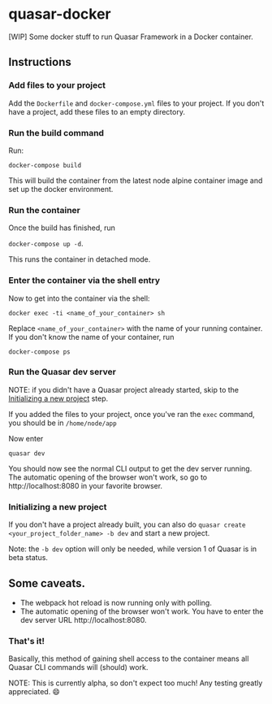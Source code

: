# quasar-docker
[WIP] Some docker stuff to run Quasar Framework in a Docker container.

## Instructions

### Add files to your project
Add the `Dockerfile` and `docker-compose.yml` files to your project. If you don't have a project, add these files to an empty directory. 

### Run the build command
Run: 

`docker-compose build`

This will build the container from the latest node alpine container image and set up the docker environment. 

### Run the container
Once the build has finished, run 

`docker-compose up -d`. 

This runs the container in detached mode.

### Enter the container via the shell entry
Now to get into the container via the shell: 

`docker exec -ti <name_of_your_container> sh`

Replace `<name_of_your_container>` with the name of your running container. 
If you don't know the name of your container, run 

`docker-compose ps`

### Run the Quasar dev server

NOTE: if you didn't have a Quasar project already started, skip to the [Initializing a new project](#initializing-a-new-project) step. 

If you added the files to your project, once you've ran the `exec` command, you should be in `/home/node/app`

Now enter 

`quasar dev`

You should now see the normal CLI output to get the dev server running. The automatic opening of the browser won't work, so go to http://localhost:8080 in your favorite browser. 

### Initializing a new project
If you don't have a project already built, you can also do `quasar create <your_project_folder_name> -b dev` and start a new project.

Note: the `-b dev` option will only be needed, while version 1 of Quasar is in beta status.

## Some caveats.
 - The webpack hot reload is now running only with polling.
 - The automatic opening of the browser won't work. You have to enter the dev server URL http://localhost:8080.

### That's it!
Basically, this method of gaining shell access to the container means all Quasar CLI commands will (should) work.

NOTE: This is currently alpha, so don't expect too much! Any testing greatly appreciated. :smile:
